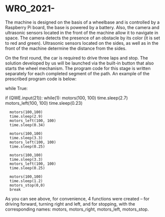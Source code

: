 # WRO_2021-
The machine is designed on the basis of a wheelbase and is controlled by a Raspberry Pi board, the base is powered by a battery. Also, the camera and ultrasonic sensors located in the front of the machine allow it to navigate in space. The camera detects the presence of an obstacle by its color (it is set to red and green). Ultrasonic sensors located on the sides, as well as in the front of the machine determine the distance from the sides.

On the first round, the car is required to drive three laps and stop. The solution developed by us will be launched via the built-in button that also starts the wheel mechanism. The program code for this stage is written separately for each completed segment of the path. An example of the prescribed program code is below:

while True:

  if (QWE.input(21)):
    while(1):
      motors(100, 100)
      time.sleep(2.7)
      motors_left(100, 100)
      time.sleep(0.23)
      
      motors(100,100)
      time.sleep(2.9)
      motors_left(100, 100)
      time.sleep(0.34)
      
      motors(100,100)
      time.sleep(3.3)
      motors_left(100, 100)
      time.sleep(0.25)
      
      motors(100,100)
      time.sleep(3.3)
      motors_left(100, 100)
      time.sleep(0.25)
      
      motors(100,100)
      time.sleep(1.2)
      motors_stop(0,0)
      break

As you can see above, for convenience, 4 functions were created – for driving forward, turning right and left, and for stopping, with the corresponding names: motors, motors_right, motors_left, motors_stop.


